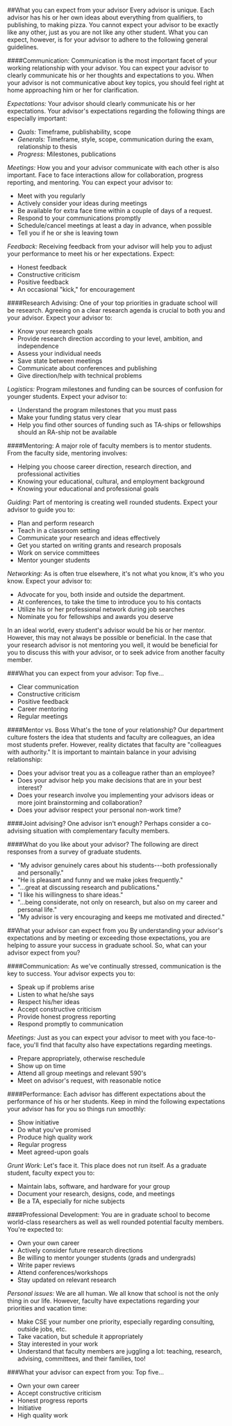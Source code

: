 ##What you can expect from your advisor
Every advisor is unique. Each advisor has his or her own ideas about everything from qualifiers, to publishing, to making pizza. You cannot expect your advisor to be exactly like any other, just as you are not like any other student. What you can expect, however, is for your advisor to adhere to the following general guidelines.

####Communication: 
Communication is the most important facet of your working relationship with your advisor. You can expect your advisor to clearly communicate his or her thoughts and expectations to you. When your advisor is not communicative about key topics, you should feel right at home approaching him or her for clarification. 

*Expectations:* Your advisor should clearly communicate his or her expectations. Your advisor's expectations regarding the following things are especially important:
* *Quals:* Timeframe, publishability, scope
* *Generals:* Timeframe, style, scope, communication during the exam, relationship to thesis
* *Progress:* Milestones, publications

*Meetings:* How you and your advisor communicate with each other is also important. Face to face interactions allow for collaboration, progress reporting, and mentoring. You can expect your advisor to:
* Meet with you regularly
* Actively consider your ideas during meetings
* Be available for extra face time within a couple of days of a request.
* Respond to your communications promptly
* Schedule/cancel meetings at least a day in advance, when possible
* Tell you if he or she is leaving town

*Feedback:* Receiving feedback from your advisor will help you to adjust your performance to meet his or her expectations. Expect:
* Honest feedback
* Constructive criticism
* Positive feedback
* An occasional "kick," for encouragement

####Research Advising: 
One of your top priorities in graduate school will be research. Agreeing on a clear research agenda is crucial to both you and your advisor. Expect your advisor to:
* Know your research goals
* Provide research direction according to your level, ambition, and independence
* Assess your individual needs
* Save state between meetings
* Communicate about conferences and publishing
* Give direction/help with technical problems

*Logistics:* Program milestones and funding can be sources of confusion for younger students. Expect your advisor to:
* Understand the program milestones that you must pass
* Make your funding status very clear
* Help you find other sources of funding such as TA-ships or fellowships should an RA-ship not be available

####Mentoring: 
A major role of faculty members is to mentor students. From the faculty side, mentoring involves:
* Helping you choose career direction, research direction, and professional activities
* Knowing your educational, cultural, and employment background
* Knowing your educational and professional goals

*Guiding:* Part of mentoring is creating well rounded students. Expect your advisor to guide you to:
* Plan and perform research
* Teach in a classroom setting
* Communicate your research and ideas effectively
* Get you started on writing grants and research proposals
* Work on service committees
* Mentor younger students

*Networking:* As is often true elsewhere, it's not what you know, it's who you know. Expect your advisor to:
* Advocate for you, both inside and outside the department.
* At conferences, to take the time to introduce you to his contacts
* Utilize his or her professional network during job searches
* Nominate you for fellowships and awards you deserve

In an ideal world, every student's advisor would be his or her mentor. However, this may not always be possible or beneficial. In the case that your research advisor is not mentoring you well, it would be beneficial for you to discuss this with your advisor, or to seek advice from another faculty member.

###What you can expect from your advisor: Top five...
* Clear communication
* Constructive criticism
* Positive feedback
* Career mentoring
* Regular meetings

####Mentor vs. Boss
What's the tone of your relationship? Our department culture fosters the idea that students and faculty are colleagues, an idea most students prefer. However, reality dictates that faculty are "colleagues with authority." It is important to maintain balance in your advising relationship:
* Does your advisor treat you as a colleague rather than an employee?
* Does your advisor help you make decisions that are in your best interest?
* Does your research involve you implementing your advisors ideas or more joint brainstorming and collaboration?
* Does your advisor respect your personal non-work time?

####Joint advising?
One advisor isn't enough? Perhaps consider a co-advising situation with complementary faculty members.

####What do you like about your advisor?
The following are direct responses from a survey of graduate students.
* "My advisor genuinely cares about his students---both professionally and personally."
* "He is pleasant and funny and we make jokes frequently."
* "...great at discussing research and publications."
* "I like his willingness to share ideas."
* "...being considerate, not only on research, but also on my career and personal life."
* "My advisor is very encouraging and keeps me motivated and directed."

##What your advisor can expect from you
By understanding your advisor's expectations and by meeting or exceeding those expectations, you are helping to assure your success in graduate school. So, what can your advisor expect from you?

####Communication: 
As we've continually stressed, communication is the key to success. Your advisor expects you to:
* Speak up if problems arise
* Listen to what he/she says
* Respect his/her ideas
* Accept constructive criticism
* Provide honest progress reporting
* Respond promptly to communication

*Meetings:* Just as you can expect your advisor to meet with you face-to-face, you'll find that faculty also have expectations regarding meetings.
* Prepare appropriately, otherwise reschedule
* Show up on time
* Attend all group meetings and relevant 590's
* Meet on advisor's request, with reasonable notice

####Performance:
Each advisor has different expectations about the performance of his or her students. Keep in mind the following expectations your advisor has for you so things run smoothly:
* Show initiative
* Do what you've promised
* Produce high quality work
* Regular progress
* Meet agreed-upon goals

*Grunt Work:* Let's face it. This place does not run itself. As a graduate student, faculty expect you to:
* Maintain labs, software, and hardware for your group
* Document your research, designs, code, and meetings
* Be a TA, especially for niche subjects

####Professional Development: 
You are in graduate school to become world-class researchers as well as well rounded potential faculty members. You're expected to:
* Own your own career
* Actively consider future research directions
* Be willing to mentor younger students (grads and undergrads)
* Write paper reviews
* Attend conferences/workshops
* Stay updated on relevant research

*Personal issues:* We are all human. We all know that school is not the only thing in our life. However, faculty have expectations regarding your priorities and vacation time:
* Make CSE your number one priority, especially regarding consulting, outside jobs, etc.
* Take vacation, but schedule it appropriately
* Stay interested in your work
* Understand that faculty members are juggling a lot: teaching, research, advising, committees, and their families, too!

###What your advisor can expect from you: Top five...
* Own your own career
* Accept constructive criticism
* Honest progress reports
* Initiative
* High quality work

